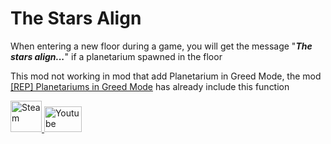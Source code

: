 # The Stars Align 


When entering a new floor during a game, you will get the message &quot;<b><i>The stars align...</b></i>&quot; if a planetarium spawned in the floor

This mod not working in mod that add Planetarium in Greed Mode, the mod [[REP] Planetariums in Greed Mode](https://steamcommunity.com/sharedfiles/filedetails/?id=2748584047&searchtext=planetarium)
 has already include this function

<div><a href="https://steamcommunity.com/sharedfiles/filedetails/?id=3297124416" target="_blank">
        <img src="https://upload.wikimedia.org/wikipedia/commons/thumb/8/83/Steam_icon_logo.svg/512px-Steam_icon_logo.svg.png" alt="Steam" width="50" height="50">
</a>
<a href="https://youtu.be/zMYZM31nETk" target="_blank">
        <img src="https://upload.wikimedia.org/wikipedia/commons/e/ef/Youtube_logo.png" alt="Youtube" width="60" height="41">
</a></div>



